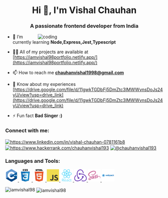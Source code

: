 <h1 align="center">Hi 👋, I'm Vishal Chauhan</h1>
<h3 align="center">A passionate frontend developer from India</h3>

<img align="right" alt="coding" width="400" src="https://user-images.githubusercontent.com/55389276/140866485-8fb1c876-9a8f-4d6a-98dc-08c4981eaf70.gif" />

<div></div>

- 🌱 I’m currently learning **Node,Express,Jest,Typescript**

- 👨‍💻 All of my projects are available at [https://iamvishal98portfolio.netlify.app/](https://iamvishal98portfolio.netlify.app/)

- 📫 How to reach me **chauhanvishal1998@gmail.com**

- 📄 Know about my experiences [https://drive.google.com/file/d/11gwkTGDbFj5DmZtc3lMWWvnsDoJs24yU/view?usp=drive_link](https://drive.google.com/file/d/11gwkTGDbFj5DmZtc3lMWWvnsDoJs24yU/view?usp=drive_link)

- ⚡ Fun fact **Bad Singer :)**

<h3 align="left">Connect with me:</h3>
<p align="left">
<a href="https://linkedin.com/in/https://www.linkedin.com/in/vishal-chauhan-0781161b8" target="blank"><img align="center" src="https://raw.githubusercontent.com/rahuldkjain/github-profile-readme-generator/master/src/images/icons/Social/linked-in-alt.svg" alt="https://www.linkedin.com/in/vishal-chauhan-0781161b8" height="30" width="40" /></a>
<a href="https://www.hackerrank.com/chauhanvishal193" target="blank"><img align="center" src="https://raw.githubusercontent.com/rahuldkjain/github-profile-readme-generator/master/src/images/icons/Social/hackerrank.svg" alt="https://www.hackerrank.com/chauhanvishal193" height="30" width="40" /></a>
<a href="https://www.hackerearth.com/@chauhanvishal193" target="blank"><img align="center" src="https://raw.githubusercontent.com/rahuldkjain/github-profile-readme-generator/master/src/images/icons/Social/hackerearth.svg" alt="@chauhanvishal193" height="30" width="40" /></a>
</p>

<h3 align="left">Languages and Tools:</h3>
<p align="left"> <a href="https://www.w3schools.com/cpp/" target="_blank" rel="noreferrer"> <img src="https://raw.githubusercontent.com/devicons/devicon/master/icons/cplusplus/cplusplus-original.svg" alt="cplusplus" width="40" height="40"/> </a> <a href="https://www.w3schools.com/css/" target="_blank" rel="noreferrer"> <img src="https://raw.githubusercontent.com/devicons/devicon/master/icons/css3/css3-original-wordmark.svg" alt="css3" width="40" height="40"/> </a> <a href="https://www.w3.org/html/" target="_blank" rel="noreferrer"> <img src="https://raw.githubusercontent.com/devicons/devicon/master/icons/html5/html5-original-wordmark.svg" alt="html5" width="40" height="40"/> </a> <a href="https://developer.mozilla.org/en-US/docs/Web/JavaScript" target="_blank" rel="noreferrer"> <img src="https://raw.githubusercontent.com/devicons/devicon/master/icons/javascript/javascript-original.svg" alt="javascript" width="40" height="40"/> </a> <a href="https://reactjs.org/" target="_blank" rel="noreferrer"> <img src="https://raw.githubusercontent.com/devicons/devicon/master/icons/react/react-original-wordmark.svg" alt="react" width="40" height="40"/> </a> <a href="https://redux.js.org" target="_blank" rel="noreferrer"> <img src="https://raw.githubusercontent.com/devicons/devicon/master/icons/redux/redux-original.svg" alt="redux" width="40" height="40"/> </a> <a href="https://sass-lang.com" target="_blank" rel="noreferrer"> <img src="https://raw.githubusercontent.com/devicons/devicon/master/icons/sass/sass-original.svg" alt="sass" width="40" height="40"/> </a> <a href="https://webpack.js.org" target="_blank" rel="noreferrer"> <img src="https://raw.githubusercontent.com/devicons/devicon/d00d0969292a6569d45b06d3f350f463a0107b0d/icons/webpack/webpack-original-wordmark.svg" alt="webpack" width="40" height="40"/> </a> </p>

<p><img align="left" src="https://github-readme-stats.vercel.app/api/top-langs?username=iamvishal98&show_icons=true&locale=en&layout=compact" alt="iamvishal98" /></p>

<p>&nbsp;<img align="center" src="https://github-readme-stats.vercel.app/api?username=iamvishal98&show_icons=true&locale=en" alt="iamvishal98" /></p>
